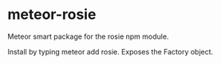 meteor-rosie
============

Meteor smart package for the rosie npm module.

Install by typing meteor add rosie. Exposes the Factory object.

